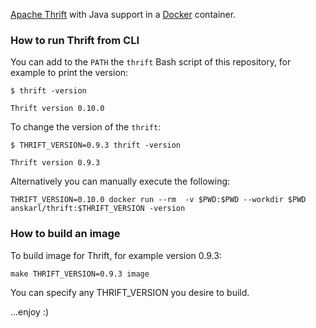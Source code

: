 [Apache Thrift](https://thrift.apache.org/) with Java support in a [Docker](https://www.docker.com/) container.

### How to run Thrift from CLI

You can add to the `PATH` the `thrift` Bash script of this repository, for example to print the version:

```
$ thrift -version

Thrift version 0.10.0
```

To change the version of the `thrift`:
```
$ THRIFT_VERSION=0.9.3 thrift -version

Thrift version 0.9.3
```

Alternatively you can manually execute the following:

```
THRIFT_VERSION=0.10.0 docker run --rm  -v $PWD:$PWD --workdir $PWD anskarl/thrift:$THRIFT_VERSION -version
```

### How to build an image

To build image for Thrift, for example version 0.9.3:

```
make THRIFT_VERSION=0.9.3 image
```

You can specify any THRIFT_VERSION you desire to build.


...enjoy :)